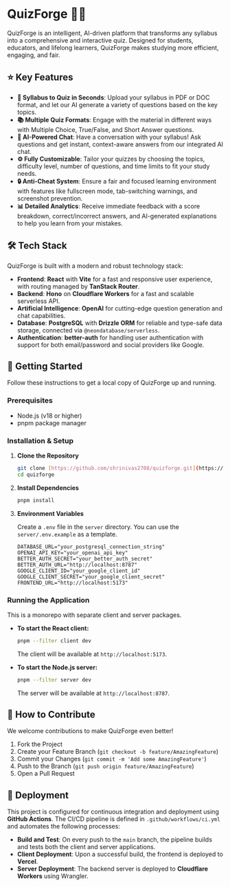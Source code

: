 # QuizForge 🧠✨

QuizForge is an intelligent, AI-driven platform that transforms any syllabus into a comprehensive and interactive quiz. Designed for students, educators, and lifelong learners, QuizForge makes studying more efficient, engaging, and fair.

## ⭐ Key Features

* **📄 Syllabus to Quiz in Seconds**: Upload your syllabus in PDF or DOC format, and let our AI generate a variety of questions based on the key topics.
* **📚 Multiple Quiz Formats**: Engage with the material in different ways with Multiple Choice, True/False, and Short Answer questions.
* **🤖 AI-Powered Chat**: Have a conversation with your syllabus! Ask questions and get instant, context-aware answers from our integrated AI chat.
* **⚙️ Fully Customizable**: Tailor your quizzes by choosing the topics, difficulty level, number of questions, and time limits to fit your study needs.
* **🔒 Anti-Cheat System**: Ensure a fair and focused learning environment with features like fullscreen mode, tab-switching warnings, and screenshot prevention.
* **📊 Detailed Analytics**: Receive immediate feedback with a score breakdown, correct/incorrect answers, and AI-generated explanations to help you learn from your mistakes.

## 🛠️ Tech Stack

QuizForge is built with a modern and robust technology stack:

* **Frontend**: **React** with **Vite** for a fast and responsive user experience, with routing managed by **TanStack Router**.
* **Backend**: **Hono** on **Cloudflare Workers** for a fast and scalable serverless API.
* **Artificial Intelligence**: **OpenAI** for cutting-edge question generation and chat capabilities.
* **Database**: **PostgreSQL** with **Drizzle ORM** for reliable and type-safe data storage, connected via `@neondatabase/serverless`.
* **Authentication**: **better-auth** for handling user authentication with support for both email/password and social providers like Google.

## 🚀 Getting Started

Follow these instructions to get a local copy of QuizForge up and running.

### Prerequisites

* Node.js (v18 or higher)
* pnpm package manager

### Installation & Setup

1.  **Clone the Repository**
    ```bash
    git clone [https://github.com/shrinivas2708/quizforge.git](https://github.com/shrinivas2708/quizforge.git)
    cd quizforge
    ```

2.  **Install Dependencies**
    ```bash
    pnpm install
    ```

3.  **Environment Variables**

    Create a `.env` file in the `server` directory. You can use the `server/.env.example` as a template.

    ```env
    DATABASE_URL="your_postgresql_connection_string"
    OPENAI_API_KEY="your_openai_api_key"
    BETTER_AUTH_SECRET="your_better_auth_secret"
    BETTER_AUTH_URL="http://localhost:8787"
    GOOGLE_CLIENT_ID="your_google_client_id"
    GOOGLE_CLIENT_SECRET="your_google_client_secret"
    FRONTEND_URL="http://localhost:5173"
    ```

### Running the Application

This is a monorepo with separate client and server packages.

* **To start the React client:**
    ```bash
    pnpm --filter client dev
    ```
    The client will be available at `http://localhost:5173`.

* **To start the Node.js server:**
    ```bash
    pnpm --filter server dev
    ```
    The server will be available at `http://localhost:8787`.

## 🤝 How to Contribute

We welcome contributions to make QuizForge even better!

1.  Fork the Project
2.  Create your Feature Branch (`git checkout -b feature/AmazingFeature`)
3.  Commit your Changes (`git commit -m 'Add some AmazingFeature'`)
4.  Push to the Branch (`git push origin feature/AmazingFeature`)
5.  Open a Pull Request

## 🚀 Deployment

This project is configured for continuous integration and deployment using **GitHub Actions**. The CI/CD pipeline is defined in `.github/workflows/ci.yml` and automates the following processes:

* **Build and Test**: On every push to the `main` branch, the pipeline builds and tests both the client and server applications.
* **Client Deployment**: Upon a successful build, the frontend is deployed to **Vercel**.
* **Server Deployment**: The backend server is deployed to **Cloudflare Workers** using Wrangler.